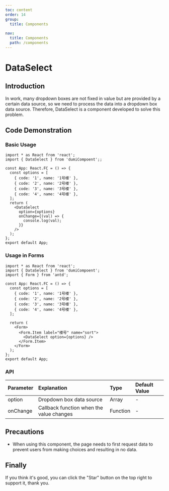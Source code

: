 ```yaml
---
toc: content
order: 14
group:
  title: Components
  
nav:
  title: Components
  path: /components
---
```


# DataSelect

## Introduction

In work, many dropdown boxes are not fixed in value but are provided by a certain data source, so we need to process the data into a dropdown box data source. Therefore, DataSelect is a component developed to solve this problem.

## Code Demonstration

### Basic Usage


```tsx
import * as React from 'react';
import { DataSelect } from 'dumiCompoent';;

const App: React.FC = () => {
  const options = [
    { code: '1', name: '1号楼' },
    { code: '2', name: '2号楼' },
    { code: '3', name: '3号楼' },
    { code: '4', name: '4号楼' },
  ];
  return (
    <DataSelect
      option={options}
      onChange={(val) => {
        console.log(val);
      }}
    />
  );
};
export default App;
```
### Usage in Forms

```tsx
import * as React from 'react';
import { DataSelect } from 'dumiCompoent';
import { Form } from 'antd';

const App: React.FC = () => {
  const options = [
    { code: '1', name: '1号楼' },
    { code: '2', name: '2号楼' },
    { code: '3', name: '3号楼' },
    { code: '4', name: '4号楼' },
  ];

  return (
    <Form>
      <Form.Item label="楼号" name="sort">
        <DataSelect option={options} />
      </Form.Item>
    </Form>
  );
};
export default App;
```

### API

| Parameter | Explanation | Type | Default Value |
| :--- | :--- | :--- | :--- |
| option | Dropdown box data source | Array | - |
| onChange | Callback function when the value changes | Function | - |
## Precautions

- When using this component, the page needs to first request data to prevent users from making choices and resulting in no data.

## Finally

If you think it's good, you can click the "Star" button on the top right to support it, thank you.
